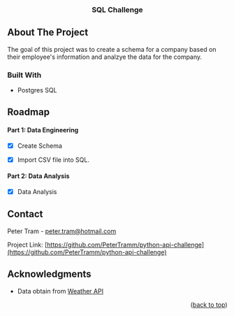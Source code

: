  <!-- Improved compatibility of back to top link: See: https://github.com/othneildrew/Best-README-Template/pull/73 -->
<a name="readme-top"></a>


<h3 align="center">SQL Challenge</h3>

  <p align="center">
  </p>

<!-- ABOUT THE PROJECT -->
## About The Project

<p>The goal of this project was to create a schema for a company based on their employee's information and analzye the data for the company.
</p>

### Built With

* Postgres SQL

<!-- ROADMAP -->
## Roadmap

#### Part 1: Data Engineering
- [x] Create Schema

- [x] Import CSV file into SQL.

#### Part 2: Data Analysis
- [x] Data Analysis

<!-- CONTACT -->
## Contact

Peter Tram  - peter.tram@hotmail.com

Project Link: [https://github.com/PeterTramm/python-api-challenge](https://github.com/PeterTramm/python-api-challenge)

<!-- ACKNOWLEDGMENTS -->
## Acknowledgments

* Data obtain from [Weather API](https://openweathermap.org/api)

<p align="right">(<a href="#readme-top">back to top</a>)</p>